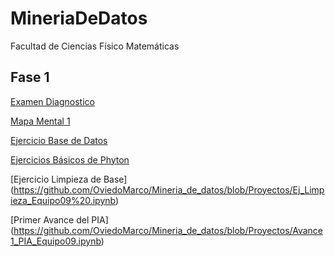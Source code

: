# MineriaDeDatos
Facultad de Ciencias Físico Matemáticas
## Fase 1
[Examen Diagnostico](https://github.com/AllendeG/MineriaDeDatos/blob/main/Examendiagnostico_1860995.pdf)

[Mapa Mental 1](https://github.com/AllendeG/MineriaDeDatos/blob/main/MapaMental_1_1860995.pdf)

[Ejercicio Base de Datos](https://github.com/OviedoMarco/Mineria_de_datos/blob/main/Equipo_9-Ejercicio%20base%20de%20datos.pptx.pdf)

[Ejercicios Básicos de Phyton](https://github.com/AllendeG/MineriaDeDatos/blob/main/Ej_Phyton_1860995.ipynb)

[Ejercicio Limpieza de Base] (https://github.com/OviedoMarco/Mineria_de_datos/blob/Proyectos/Ej_Limpieza_Equipo09%20.ipynb)

[Primer Avance del PIA] (https://github.com/OviedoMarco/Mineria_de_datos/blob/Proyectos/Avance1_PIA_Equipo09.ipynb)
